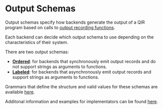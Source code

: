 # Output Schemas

Output schemas specify how backends generate the output of a QIR program based on calls to [output recording functions](../profiles/Base_Profile.md#output-recording).

Each backend can decide which output schema to use depending on the characteristics of their system.

There are two output schemas:
- **[Ordered](./Ordered.md)**: for backends that synchronously emit output records and do not support strings as arguments to functions.
- **[Labeled](./Labeled.md)**: for backends that asynchronously emit output records and support strings as arguments to functions.

Grammars that define the structure and valid values for these schemas are available [here](./Grammars.md).

Additonal information and examples for implementators can be found [here](./Notes.md).
